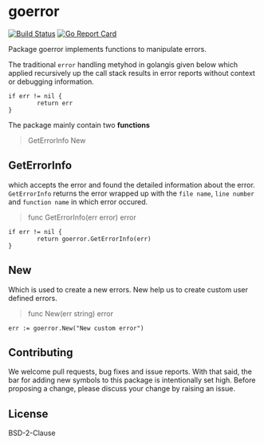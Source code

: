 # goerror
[![Build Status](https://travis-ci.com/Ashwin-Rajeev/goerror.svg?branch=master)](https://travis-ci.com/Ashwin-Rajeev/goerror)
[![Go Report Card](https://goreportcard.com/badge/github.com/Ashwin-Rajeev/goerror)](https://goreportcard.com/report/github.com/Ashwin-Rajeev/goerror)

Package goerror implements functions to manipulate errors.

The traditional `error` handling metyhod in golangis given below
which applied recursively up the call stack results in error reports without context or debugging information.

```
if err != nil {
        return err
}
```
The package mainly contain two **functions**

> GetErrorInfo
> New

## GetErrorInfo
which accepts the error and found the detailed information about the error.
`GetErrorInfo` returns the error wrapped up with the `file name`, 
`line number` and `function name` in which error occured.

> func GetErrorInfo(err error) error

```
if err != nil {
        return goerror.GetErrorInfo(err)
}
```

## New
Which is used to create a new errors.
New help us to create custom user defined errors.

> func New(err string) error

```
err := goerror.New("New custom error")
```
## Contributing

We welcome pull requests, bug fixes and issue reports. With that said, the bar for adding new symbols to this package is intentionally set high. Before proposing a change, please discuss your change by raising an issue.

## License

BSD-2-Clause
